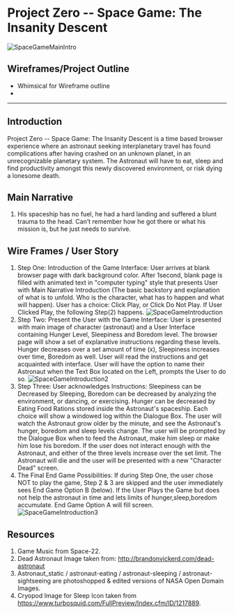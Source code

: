

# Project Zero -- Space Game: The Insanity Descent 

![SpaceGameMainIntro](https://git.generalassemb.ly/victordoyle/SpaceGame/blob/master/media/images/InsanityDescent-SpaceGame.jpg?raw=true)

## Wireframes/Project Outline

- Whimsical for Wireframe outline
- 

---
## Introduction
Project Zero -- Space Game: The Insanity Descent is a time based browser experience where an astronaut seeking interplanetary travel has found complications after having crashed on an unknown planet, in an unrecognizable planetary system. The Astronaut will have to eat, sleep and find productivity amongst this newly discovered environment, or risk dying a lonesome death.

## Main Narrative

1. His spaceship has no fuel, he had a hard landing and suffered a blunt trauma to the head. Can’t remember how he got there or what his mission is, but he just needs to survive.

## Wire Frames / User Story

1. Step One: Introduction of the Game Interface: 
User arrives at blank browser page with dark background color. After 1second, blank page is filled with animated text in "computer typing" style that presents User with Main Narrative Introduction (The basic backstory and explanation of what is to unfold. Who is the character, what has to happen and what will happen).
User has a choice: Click Play, or Click Do Not Play. If User Clicked Play, the following Step(2) happens.
![SpaceGameIntroduction](https://git.generalassemb.ly/victordoyle/SpaceGame/blob/master/media/wireframe/stepOneSpaceGame.png)
2. Step Two: Present the User with the Game Interface:
User is presented with main image of character (astronaut) and a User Interface containing Hunger Level, Sleepiness and Boredom level. The browser page will show a set of explanative instructions regarding these levels. Hunger decreases over a set amount of time (x), Sleepiness increases over time, Boredom as well. 
User will read the instructions and get acquainted with interface. User will have the option to name their Astronaut when the Text Box located on the Left, prompts the User to do so.
![SpaceGameIntroduction2](https://git.generalassemb.ly/victordoyle/SpaceGame/blob/master/media/wireframe/stepTwoSpaceGame.png)
3. Step Three: User acknowledges Instructions: Sleepiness can be Decreased by Sleeping, Boredom can be decreased by analyzing the environment, or dancing, or exercising. Hunger can be decreased by Eating Food Rations stored inside the Astronaut's spaceship. Each choice will show a windowed log within the Dialogue Box.
The user will watch the Astronaut grow older by the minute, and see the Astronaut's hunger, boredom and sleep levels change. The user will be prompted by the Dialogue Box when to feed the Astronaut, make him sleep or make him lose his boredom. 
If the user does not interact enough with the Astronaut, and either of the three levels increase over the set limit. The Astronaut will die and the user will be presented with a new "Character Dead" screen. 
4. The Final End Game Possibilities:
If during Step One, the user chose NOT to play the game, Step 2 & 3 are skipped and the user immediately sees End Game Option B (below). 
If the User Plays the Game but does not help the astronaut in time and lets limits of hunger,sleep,boredom accumulate. End Game Option A will fill screen.
![SpaceGameIntroduction3](https://git.generalassemb.ly/victordoyle/SpaceGame/blob/master/media/wireframe/endGameWindows.png)

## Resources
1. Game Music from Space-22.
2. Dead Astronaut Image taken from: http://brandonvickerd.com/dead-astronaut
3. Astronaut_static / astronaut-eating / astronaut-sleeping / astronaut-sightseeing are photoshopped & edited versions of NASA Open Domain Images.
4. Cryopod Image for Sleep Icon taken from https://www.turbosquid.com/FullPreview/Index.cfm/ID/1217889.



